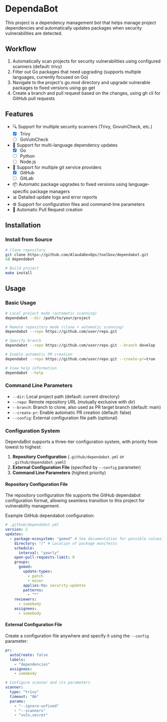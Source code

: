 # DependaBot

This project is a dependency management bot that helps manage project dependencies and automatically updates packages when security vulnerabilities are detected.

## Workflow

1. Automatically scan projects for security vulnerabilities using configured scanners (default: trivy)
2. Filter out Go packages that need upgrading (supports multiple languages, currently focused on Go)
3. Navigate to the project's go.mod directory and upgrade vulnerable packages to fixed versions using go get
4. Create a branch and pull request based on the changes, using gh cli for GitHub pull requests

## Features

- 🔍 Support for multiple security scanners (Trivy, GovulnCheck, etc.)
  - [x] Trivy
  - [ ] GoVulnCheck
- 🎯 Support for multi-language dependency updates
  - [x] Go
  - [ ] Python
  - [ ] Node.js
- 🔌 Support for multiple git service providers
  - [x] GitHub
  - [ ] GitLab
- 📦 Automatic package upgrades to fixed versions using language-specific package managers
- 📊 Detailed update logs and error reports
- ⚙️ Support for configuration files and command-line parameters
- 🌿 Automatic Pull Request creation

## Installation

### Install from Source

```bash
# Clone repository
git clone https://github.com/AlaudaDevOps/toolbox/dependabot.git
cd dependabot

# Build project
make install
```

## Usage

### Basic Usage

```bash
# Local project mode (automatic scanning)
dependabot --dir /path/to/your/project

# Remote repository mode (clone + automatic scanning)
dependabot --repo https://github.com/user/repo.git

# Specify branch
dependabot --repo https://github.com/user/repo.git --branch develop

# Enable automatic PR creation
dependabot --repo https://github.com/user/repo.git --create-pr=true

# View help information
dependabot --help
```

### Command Line Parameters

- `--dir`: Local project path (default: current directory)
- `--repo`: Remote repository URL (mutually exclusive with dir)
- `--branch`: Branch to clone, also used as PR target branch (default: main)
- `--create-pr`: Enable automatic PR creation (default: false)
- `--config`: External configuration file path (optional)

### Configuration System

DependaBot supports a three-tier configuration system, with priority from lowest to highest:

1. **Repository Configuration** (`.github/dependabot.yml` or `.github/dependabot.yaml`)
2. **External Configuration File** (specified by `--config` parameter)
3. **Command Line Parameters** (highest priority)

#### Repository Configuration File

The repository configuration file supports the GitHub dependabot configuration format, allowing seamless transition to this project for vulnerability management.

Example GitHub dependabot configuration:

```yaml
# .github/dependabot.yml
version: 2
updates:
  - package-ecosystem: "gomod" # See documentation for possible values
    directory: "/" # Location of package manifests
    schedule:
      interval: "yearly"
    open-pull-requests-limit: 0
    groups:
      gomod:
        update-types:
          - patch
          - minor
        applies-to: security-updates
        patterns:
          - "*"
    reviewers:
      - somebody
    assignees:
      - somebody
```

#### External Configuration File

Create a configuration file anywhere and specify it using the `--config` parameter:

```yaml
pr:
  autoCreate: false
  labels:
    - "dependencies"
  assignees:
    - somebody

# Configure scanner and its parameters
scanner:
  type: "trivy"
  timeout: "8m"
  params:
    - "--ignore-unfixed"
    - "--scanners"
    - "vuln,secret"
```
